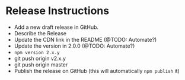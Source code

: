 # Release Instructions

- Add a new draft release in GitHub.
- Describe the Release
- Update the CDN link in the README (@TODO: Automate?)
- Update the version in 2.0.0 (@TODO: Automate?)
- `npm version 2.x.y`
- git push origin v2.x.y
- git push origin master
- Publish the release on GitHub (this will automatically `npm publish` it)
